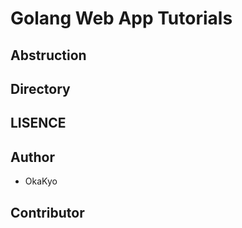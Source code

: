 # Golang Web App Tutorials

## Abstruction

## Directory 

## LISENCE 

## Author 
- OkaKyo

## Contributor